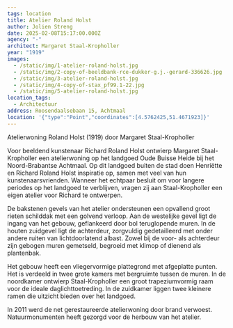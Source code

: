 ```yaml
---
tags: location
title: Atelier Roland Holst
author: Jolien Streng
date: 2025-02-08T15:17:00.000Z
agency: "-"
architect: Margaret Staal-Kropholler 
year: "1919"
images:
  - /static/img/1-atelier-roland-holst.jpg
  - /static/img/2-copy-of-beeldbank-rce-dukker-g.j.-gerard-336626.jpg
  - /static/img/3-atelier-roland-holst.jpg
  - /static/img/4-copy-of-stax_pf99.1-22.jpg
  - /static/img/5-atelier-roland-holst.jpg
location_tags:
  - Architectuur
address: Roosendaalsebaan 15, Achtmaal
location: '{"type":"Point","coordinates":[4.5762425,51.4671923]}'
---
```

Atelierwoning Roland Holst (1919) door Margaret Staal-Kropholler 

Voor beeldend kunstenaar Richard Roland Holst ontwierp Margaret Staal-Kropholler een atelierwoning op het landgoed Oude Buisse Heide bij het Noord-Brabantse Achtmaal. Op dit landgoed buiten de stad doen Henriëtte en Richard Roland Holst inspiratie op, samen met veel van hun kunstenaarsvrienden. Wanneer het echtpaar besluit om voor langere periodes op het landgoed te verblijven, vragen zij aan Staal-Kropholler een eigen atelier voor Richard te ontwerpen. 

De bakstenen gevels van het atelier ondersteunen een opvallend groot rieten schilddak met een golvend verloop. Aan de westelijke gevel ligt de ingang van het gebouw, geflankeerd door bol teruglopende muren. In de houten zuidgevel ligt de achterdeur, zorgvuldig gedetailleerd met onder andere ruiten van lichtdoorlatend albast. Zowel bij de voor- als achterdeur zijn gebogen muren gemetseld, begroeid met klimop of dienend als plantenbak.

Het gebouw heeft een vliegervormige plattegrond met afgeplatte punten. Het is verdeeld in twee grote kamers met bergruimte tussen de muren. In de noordkamer ontwierp Staal-Kropholler een groot trapeziumvormig raam voor de ideale daglichttoetreding. In de zuidkamer liggen twee kleinere ramen die uitzicht bieden over het landgoed.

In 2011 werd de net gerestaureerde atelierwoning door brand verwoest. Natuurmonumenten heeft gezorgd voor de herbouw van het atelier.
